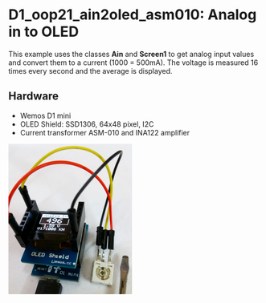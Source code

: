 # D1_oop21_ain2oled_asm010: Analog in to OLED

This example uses the classes __Ain__ and __Screen1__ to get analog input values and convert them to a current (1000 = 500mA).
The voltage is measured 16 times every second and the average is displayed.

## Hardware
* Wemos D1 mini
* OLED Shield: SSD1306, 64x48 pixel, I2C
* Current transformer ASM-010 and INA122 amplifier

![D1mini with D1 OLED Shield](./images/D1_oop21_ain2oled.png "Analog value on  OLED Shield")

